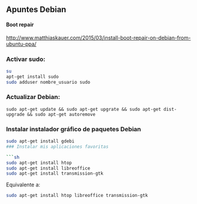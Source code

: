 ## Apuntes Debian

#### Boot repair
http://www.matthiaskauer.com/2015/03/install-boot-repair-on-debian-from-ubuntu-ppa/

### Activar sudo:

```sh
su
apt-get install sudo
sudo adduser nombre_usuario sudo
```

### Actualizar Debian:

```
sudo apt-get update && sudo apt-get upgrate && sudo apt-get dist-upgrade && sudo apt-get autoremove
```
### Instalar instalador gráfico de paquetes Debian
```sh
sudo apt-get install gdebi
### Instalar mis aplicaciones favoritas

```sh
sudo apt-get install htop
sudo apt-get install libreoffice
sudo apt-get install transmission-gtk
```
Equivalente a:
``` sh
sudo apt-get install htop libreoffice transmission-gtk
```
